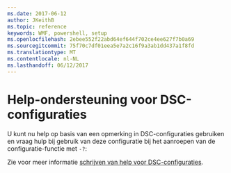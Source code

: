 ```yaml
---
ms.date: 2017-06-12
author: JKeithB
ms.topic: reference
keywords: WMF, powershell, setup
ms.openlocfilehash: 2ebee552f22abd64ef644f702ce4ee627f7b0a69
ms.sourcegitcommit: 75f70c7df01eea5e7a2c16f9a3ab1dd437a1f8fd
ms.translationtype: MT
ms.contentlocale: nl-NL
ms.lasthandoff: 06/12/2017
---
```

# <a name="help-support-for-dsc-configurations"></a>Help-ondersteuning voor DSC-configuraties

U kunt nu help op basis van een opmerking in DSC-configuraties gebruiken en vraag hulp bij gebruik van deze configuratie bij het aanroepen van de configuratie-functie met `-?`:  

Zie voor meer informatie [schrijven van help voor DSC-configuraties](https://msdn.microsoft.com/powershell/dsc/confighelp).

